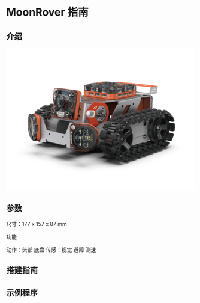 # MoonRover 指南

## 介绍

![](./images/render_MoonRover.png)

## 参数

尺寸：177 x 157 x 87 mm

功能

动作：头部 底盘
传感：视觉 避障 测速

## 搭建指南

## 示例程序
